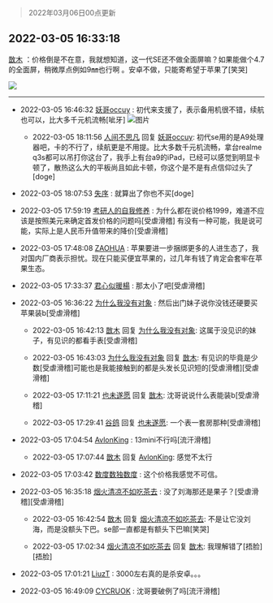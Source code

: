 > 2022年03月06日00点更新
<link rel="stylesheet" href="https://cdn.jsdelivr.net/gh/taotie6/sampleJSON@main/css/photo_show.css">
<meta name="referrer" content="no-referrer" />


 ## 2022-03-05 16:33:18 

 [㪚木](https://www.coolapk.com/feed/34017363?shareKey=NTdhOWVlZjk1YmQwNjIyMzI2NzE~) ：价格倒是不在意，我就想知道，这一代SE还不做全面屏嘛？如果能做个4.7的全面屏，稍微厚点例如9㎜也行啊 。安卓不做，只能寄希望于苹果了[笑哭] 

<div class="album">
<img class="img-item" src="https://image.coolapk.com/feed/2019/0930/11/1081091_49563943_2819_1155@400x225.gif" />
</div>

 ------- 

- 2022-03-05 16:46:32 [妖哥occuy](uid=1388591) : 初代来支援了，表示备用机很不错，续航也可以，比大多千元机流畅[呲牙] ![图片](https://image.coolapk.com/feed/2022/0305/16/1388591_8a410503_9991_2488_250@2494x3325.jpeg)

    - 2022-03-05 18:11:56 [人间不思凡](uid=2080265) 回复 [妖哥occuy](uid=1388591): 初代se用的是A9处理器吧，卡的不行了，续航更是不用提。比大多数千元机流畅，拿台realme q3s都可以吊打你这台了，我手上有台a9的iPad，已经可以感觉到明显卡顿了，散热这么大的平板尚且如此卡顿，你这个是不是有点信仰过头了[doge] 

- 2022-03-05 18:07:53 [失序](uid=1009107) : 就算出了你也不买[doge] 

- 2022-03-05 17:59:19 [考研人的自我修养](uid=3760781) : 为什么都在说价格1999，难道不应该是按照美元来确定首发价格的问题吗[受虐滑稽]
有没有一种可能，我是说可能，实际上是人民币升值带来的降价[受虐滑稽] 

- 2022-03-05 17:48:08 [ZAOHUA](uid=1930793) : 苹果要进一步捆绑更多的人进生态了，我对国内厂商表示担忧。现在只能买便宜苹果的，过几年有钱了肯定会套牢在苹果生态。 

- 2022-03-05 17:33:37 [君心似暖楊](uid=3303409) : 那太小了吧[受虐滑稽] 

- 2022-03-05 16:36:22 [为什么我没有对象](uid=2236988) : 然后出门妹子说你没钱还硬要买苹果装b[受虐滑稽] 

    - 2022-03-05 16:42:13 [㪚木](uid=1081091) 回复 [为什么我没有对象](uid=2236988): 这属于没见识的妹子，有见识的都看手表[受虐滑稽] 

    - 2022-03-05 16:43:03 [为什么我没有对象](uid=2236988) 回复 [㪚木](uid=1081091): 有见识的毕竟是少数[受虐滑稽]可能也是我能接触到的都是头发长见识短的[受虐滑稽][受虐滑稽] 

    - 2022-03-05 17:11:21 [也未遂愿](uid=3056500) 回复 [㪚木](uid=1081091): 沈哥说说什么表能装b[受虐滑稽] 

    - 2022-03-05 17:29:41 [谷鸽](uid=785729) 回复 [也未遂愿](uid=3056500): 一个表一套房那种[受虐滑稽] 

- 2022-03-05 17:04:54 [AvlonKing](uid=964891) : 13mini不行吗[流汗滑稽] 

    - 2022-03-05 17:07:44 [㪚木](uid=1081091) 回复 [AvlonKing](uid=964891): 感觉不太行 

- 2022-03-05 17:03:42 [数度数独数度](uid=1649918) : 这个价格我感觉不可信。 

- 2022-03-05 16:35:18 [烟火清凉不如吃茶去](uid=4279524) : 没了刘海那还是果子？[受虐滑稽][受虐滑稽] 

    - 2022-03-05 16:42:54 [㪚木](uid=1081091) 回复 [烟火清凉不如吃茶去](uid=4279524): 不是让它没刘海，而是没额头下巴。se部一直都是有额头下巴嘛[笑哭] 

    - 2022-03-05 17:02:34 [烟火清凉不如吃茶去](uid=4279524) 回复 [㪚木](uid=1081091): 我理解错了[捂脸][捂脸] 

- 2022-03-05 17:01:21 [LiuzT](uid=2145927) : 3000左右真的是杀安卓。。。 

- 2022-03-05 16:49:09 [CYCRUOK](uid=4321323) : 沈哥要破例了吗[流汗滑稽] 

